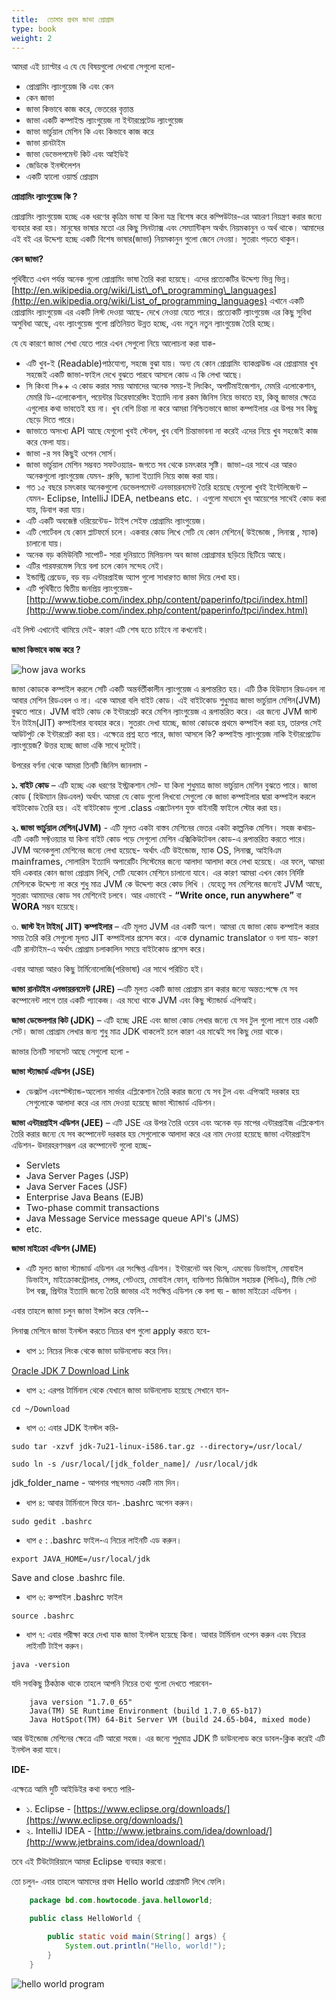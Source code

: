 ```yaml
---
title:  তোমার প্রথম জাভা প্রোগ্রাম
type: book
weight: 2
---
```


আমরা এই চ্যাপ্টার এ যে যে বিষয়গুলো দেখবো সেগুলো হলো-

* প্রোগ্রামিং ল্যাংগুয়েজ কি এবং কেন
* কেন জাভা
* জাভা কিভাবে কাজ করে, ভেতরের বৃত্তান্ত
* জাভা একটি কম্পাইল্ড ল্যাংগুয়েজ না ইন্টারপ্রেটেড ল্যাংগুয়েজ
* জাভা ভার্চুয়াল মেশিন কি এবং কিভাবে কাজ করে
* জাভা রানটাইম
* জাভা ডেভেলপমেন্ট কিট এবং আইডিই
* জেডিকে ইনস্টলেশন 
* একটি হ্যালো ওয়ার্ল্ড প্রোগ্রাম 

**প্রোগ্রামিং ল্যাংগুয়েজ কি ?**

প্রোগ্রামিং ল্যাংগুয়েজ হচ্ছে এক ধরণের কৃত্রিম ভাষা যা কিনা যন্ত্র বিশেষ করে কম্পিউটার-এর আচরণ নিয়ন্ত্রণ করার জন্যে ব্যবহার করা হয়। মানুষের ভাষার মতো এর কিছু সিনট্যাক্স এবং সেম্যান্টিক্‌স অর্থাৎ নিয়মকানুন ও অর্থ থাকে। আমাদের এই বই এর উদ্দেশ্য হচ্ছে একটি বিশেষ ভাষার\(জাভা\) নিয়মকানুন গুলো জেনে নেওয়া। সুতরাং পড়তে থাকুন।

**কেন জাভা?**

পৃথিবীতে এখন পর্যন্ত অনেক গুলো প্রোগ্রামিং ভাষা তৈরি করা হয়েছে। এদের প্রত্যেকটির উদ্দেশ্য ভিন্ন ভিন্ন। [http://en.wikipedia.org/wiki/List\_of\_programming\_languages](http://en.wikipedia.org/wiki/List_of_programming_languages) এখানে একটি প্রোগ্রামিং ল্যাংগুয়েজ এর একটি লিস্ট দেওয়া আছে- দেখে নেওয়া যেতে পারে। প্রত্যেকটি ল্যাংগুয়েজ এর কিছু সুবিধা অসুবিধা আছে, এবং ল্যাংগুয়েজ গুলো প্রতিনিয়ত উন্নত হচ্ছে, এবং নতুন নতুন ল্যাংগুয়েজ তৈরি হচ্ছে।

যে যে কারণে জাভা শেখা যেতে পারে এখন সেগুলো নিয়ে আলোচনা করা যাক-

* এটি খুব-ই \(Readable\)পাঠযোগ্য, সহজে বুঝা যায়। অন্য যে কোন প্রোগ্রামিং ব্যাকগ্রাউন্ড এর প্রোগ্রামার খুব সহজেই একটি জাভা-ফাইল দেখে বুঝতে পারবে আসলে কোড এ কি লেখা আছে।
* সি কিংবা সি++ এ কোড করার সময় আমাদের অনেক সময়-ই লিংকিং, অপটিমাইজেশান, মেমরি এলোকেশান, মেমরি ডি-এলোকেশান, পয়েন্টার ডিরেফারেন্সিং ইত্যাদি নানা রকম জিনিস নিয়ে ভাবতে হয়, কিন্তু জাভার ক্ষেত্রে এগুলোর কথা ভাবতেই হয় না। খুব বেশি চিন্তা না করে আমরা নিশ্চিতভাবে জাভা কম্পাইলার এর উপর সব কিছু ছেড়ে দিতে পারে।
* জাভাতে অসংখ্য API আছে যেগুলো খুবই স্টেবল, খুব বেশি চিন্তাভাবনা না করেই এদের নিয়ে খুব সহজেই কাজ করে ফেলা যায়।
* জাভা -র সব কিছুই ওপেন সোর্স। 
* জাভা ভার্চুয়াল মেশিন সম্ভবত সফটওয়্যার- জগতে সব থেকে চমৎকার সৃষ্টি। জাভা-এর সাথে এর আরও অনেকগুলো ল্যাংগুয়েজ যেমন- গ্রুভি, স্ক্যালা ইত্যাদি নিয়ে কাজ করা যায়।
* গত ১৫ বছরে চমৎকার অনেকগুলো ডেভেলপমেন্ট এনভায়রনমেন্ট তৈরি হয়েছে যেগুলো খুবই ইন্টেলিজেন্ট – যেমন- Eclipse, IntelliJ IDEA, netbeans etc. । এগুলো মাধ্যমে খুব আয়েশের সাথেই কোড করা যায়, ডিবাগ করা যায়।
* এটি একটি অবজেক্ট ওরিয়েন্টেড- টাইপ সেইফ প্রোগ্রামিং ল্যাংগুয়েজ।
* এটি পোর্টেবল যে কোন প্লাটফর্মে চলে। একবার কোড লিখে সেটি যে কোন মেশিনে\( উইন্ডোজ , লিনাক্স , ম্যাক\) চালানো যায়।
* অনেক বড় কমিউনিটি সাপোর্ট- সারা দুনিয়াতে মিলিয়নস অব জাভা প্রোগ্রামার ছড়িয়ে ছিটিয়ে আছে।
* এটির পারফরমেন্স নিয়ে বলা চলে কোন সন্দেহ নেই।
* ইন্ডাস্ট্রি গ্রেডেড, বড় বড় এন্টারপ্রাইজ অ্যাপ গুলো সাধারণত জাভা দিয়ে লেখা হয়।
* এটি পৃথিবীতে দ্বিতীয় জনপ্রিয় ল্যাংগুয়েজ- [http://www.tiobe.com/index.php/content/paperinfo/tpci/index.html](http://www.tiobe.com/index.php/content/paperinfo/tpci/index.html)

এই লিস্ট এখানেই থামিয়ে দেই- কারণ এটি শেষ হতে চাইবে না কখনোই।

**জাভা কিভাবে কাজ করে ?**

![how java works](/how-java-works.png)

জাভা কোডকে কম্পাইল করলে সেটি একটি অন্তর্বর্তীকালীন ল্যাংগুয়েজ এ রূপান্তরিত হয়। এটি ঠিক হিউম্যান রিডএবল না আবার মেশিন রিডএবল ও না। একে আমরা বলি বাইট কোড। এই বাইটকোড শুধুমাত্র জাভা ভার্চুয়াল মেশিন\(JVM\) বুঝতে পারে। JVM বাইট কোড কে ইন্টারপ্রেট করে মেশিন ল্যাংগুয়েজ এ রূপান্তরিত করে। এর জন্যে JVM জাস্ট ইন টাইম\(JIT\) কম্পাইলার ব্যবহার করে। সুতরাং দেখা যাচ্ছে, জাভা কোডকে প্রথমে কম্পাইল করা হয়, তারপর সেই আউটপুট কে ইন্টারপ্রেট করা হয়। এক্ষেত্রে প্রশ্ন হতে পারে, জাভা আসলে কি? কম্পাইল্ড ল্যাংগুয়েজ নাকি ইন্টারপ্রেটেড ল্যাংগুয়েজ? উত্তর হচ্ছে জাভা একি সাথে দুটোই।

উপরের বর্ণনা থেকে আমরা তিনটি জিনিস জানলাম -

**১. বাইট কোড** – এটি হচ্ছে এক ধরণের ইস্ট্রাকশান সেট- যা কিনা শুধুমাত্র জাভা ভার্চুয়াল মেশিন বুঝতে পারে। জাভা কোড \( হিউম্যান রিডএবল\) অর্থাৎ আমরা যে কোড গুলো লিখবো সেগুলো কে জাভা কম্পাইলার দ্বারা কম্পাইল করলে বাইটকোড তৈরি হয়। এই বাইটকোড গুলো .class এক্সটেনশন যুক্ত বাইনারী ফাইলে স্টোর করা হয়।

**২. জাভা ভার্চুয়াল মেশিন\(JVM\)** - এটি মূলত একটা বাস্তব মেশিনের ভেতর একটা কাল্পনিক মেশিন। সহজ কথায়- এটি একটি সফ্টওয়্যার যা কিনা বাইট কোড পড়ে সেগুলো মেশিন এক্সিকিউটেবল কোড-এ রূপান্তরিত করতে পারে। JVM অনেকগুলা মেশিনের জন্যে লেখা হয়েছে- অর্থাৎ এটি উইন্ডোজ, ম্যাক OS, লিনাক্স, আইবিএম mainframes, সোলারিস ইত্যাদি অপারেটিং সিস্টেমের জন্যে আলাদা আলাদা করে লেখা হয়েছে। এর ফলে, আমরা যদি একবার কোন জাভা প্রোগ্রাম লিখি, সেটি যেকোন মেশিনে চালানো যাবে। এর কারণ আমরা এখন কোন নির্দিষ্ট মেশিনকে উদ্দেশ্য না করে শুধু মাত্র JVM কে উদ্দেশ্য করে কোড লিখি । যেহেতু সব মেশিনের জন্যেই JVM আছে, সুতরাং আমাদের কোড সব মেশিনেই চলবে। আর এভাবেই - **“Write once, run anywhere”** বা **WORA** সম্ভব হয়েছে।

৩. **জাস্ট ইন টাইম\( JIT\) কম্পাইলার** – এটি মূলত JVM এর একটি অংশ। আমরা যে জাভা কোড কম্পাইল করার সময় তৈরি করি সেগুলো মূলত JIT কম্পাইলার প্রসেস করে। একে dynamic translator ও বলা যায়- কারণ এটি রানটাইম-এ অর্থাৎ প্রোগ্রাম চলাকালিন সময়ে বাইটকোড প্রসেস করে।

এবার আমরা আরও কিছু টার্মিনোলোজি\(পরিভাষা\) এর সাথে পরিচিত হই।

**জাভা রানটাইম এনভায়রনমেন্ট \(JRE\)** –এটি মূলত একটি জাভা প্রোগ্রাম রান করার জন্যে অন্তত:পক্ষে যে সব কম্পোনেন্ট লাগে তার একটি প্যাকেজ। এর মধ্যে থাকে JVM এবং কিছু স্ট্যান্ডার্ড এপিআই।

**জাভা ডেভেলপার কিট \(JDK\)** – এটি হচ্ছে JRE এবং জাভা কোড লেখার জন্যে যে সব টুল গুলো লাগে তার একটি সেট। জাভা প্রোগ্রাম লেখার জন্য শুধু মাত্র JDK থাকলেই চলে কারণ এর মাঝেই সব কিছু দেয়া থাকে।

জাভার তিনটি সাবসেট আছে সেগুলো হলো -

**জাভা স্ট্যান্ডার্ড এডিশন \(JSE\)**

* ডেক্সটপ এবংস্ট্স্ট্যান্ড-অ্যলোন সার্ভার  এপ্লিকেশান তৈরি করার জন্যে যে সব টুল এবং এপিআই দরকার হয় সেগুলোকে আলাদা করে এর নাম দেওয়া হয়েছে জাভা স্ট্যান্ডার্ড এডিশন।

**জাভা এন্টারপ্রাইস এডিশন \(JEE\)**  – এটি JSE এর উপর তৈরি ওয়েব এবং অনেক বড় মাপের এন্টারপ্রাইজ এপ্লিকেশান তৈরি করার জন্যে যে সব কম্পোনেন্ট দরকার হয় সেগুলোকে আলাদা করে এর নাম দেওয়া হয়েছে জাভা এন্টারপ্রাইস এডিশন- উদারহরণসরূপ এর কম্পোনেন্ট গুলো হচ্ছে-

* Servlets
* Java Server Pages \(JSP\)
* Java Server Faces \(JSF\)
* Enterprise Java Beans \(EJB\)
* Two-phase commit transactions
* Java Message Service message queue API's \(JMS\)
* etc.

**জাভা মাইক্রো এডিশন \(JME\)**

* এটি মূলত জাভা স্ট্যান্ডার্ড এডিশন এর সংক্ষিপ্ত  এডিশন। ইন্টারনেট অব থিংস, এমবেড ডিভাইস, মোবাইল ডিভাইস, মাইক্রোকন্ট্রোলার, সেন্সর, গেটওয়ে, মোবাইল ফোন, ব্যক্তিগত ডিজিটাল সহায়ক \(পিডিএ\), টিভি সেট টপ বক্স, প্রিন্টার ইত্যাদি জন্যে তৈরি জাভার এই  সংক্ষিপ্ত  এডিশন কে বলা হ্য় - জাভা মাইক্রো  এডিশন ।

এবার তাহলে জাভা চলুন জাভা ইন্সটল করে ফেলি--

লিনাক্স মেশিনে জাভা ইনস্টল করতে নিচের ধাপ গুলো apply করতে হবে-

* ধাপ ১: নিচের লিংক থেকে জাভা ডাউনলোড করে নিন।

[Oracle JDK 7 Download Link](http://www.oracle.com/technetwork/java/javase/downloads/index-jsp-138363.html)

* ধাপ ২: এরপর টার্মিনাল থেকে যেখানে জাভা ডাউনলোড হয়েছে সেখানে যান-

`cd ~/Download`

* ধাপ ৩: এবার JDK ইনস্টল করি-

`sudo tar -xzvf jdk-7u21-linux-i586.tar.gz --directory=/usr/local/`

`sudo ln -s /usr/local/[jdk_folder_name]/ /usr/local/jdk`

jdk\_folder\_name - আপনার পছন্দমত একটি নাম দিন।

* ধাপ ৪: আবার টার্মিনালে ফিরে যান- .bashrc অপেন করুন।

`sudo gedit .bashrc`

* ধাপ ৫ : .bashrc ফাইল-এ নিচের লাইনটি এড করুন।

`export JAVA_HOME=/usr/local/jdk`

Save and close .bashrc file.

* ধাপ ৬: কম্পাইল .bashrc ফাইল

`source .bashrc`

* ধাপ ৭: এবার পরীক্ষা করে দেখা যাক জাভা ইনস্টল হয়েছে কিনা। আবার টার্মিনাল ওপেন করুন এবং নিচের লাইনটি টাইপ করুন।

`java -version`

যদি সবকিছু ঠিকঠাক থাকে তাহলে আপনি নিচের তথ্য গুলো দেখতে পারবেন-

```text
    java version "1.7.0_65" 
    Java(TM) SE Runtime Environment (build 1.7.0_65-b17) 
    Java HotSpot(TM) 64-Bit Server VM (build 24.65-b04, mixed mode)
```

আর উইন্ডোজ মেশিনের ক্ষেত্রে এটি আরো সহজ। এর জন্যে শুধুমাত্র JDK টি ডাউনলোড করে ডাবল-ক্লিক করেই এটি ইনস্টল করা যাবে।

**IDE-**

এক্ষেত্রে আমি দুটি আইডিইর কথা বলতে পারি-

* ১. Eclipse -  [https://www.eclipse.org/downloads/](https://www.eclipse.org/downloads/)
* ২. IntelliJ IDEA -  [http://www.jetbrains.com/idea/download/](http://www.jetbrains.com/idea/download/)

তবে এই টিউটোরিয়ালে আমরা Eclipse ব্যবহার করবো।

তো চলুন- এবার তাহলে আমাদের প্রথম Hello world প্রোগ্রামটি লিখে ফেলি।

```java
    package bd.com.howtocode.java.helloworld;

    public class HelloWorld {

        public static void main(String[] args) {
            System.out.println("Hello, world!");
        }    
    }
```

![hello world program](/hello-world-java.gif)

